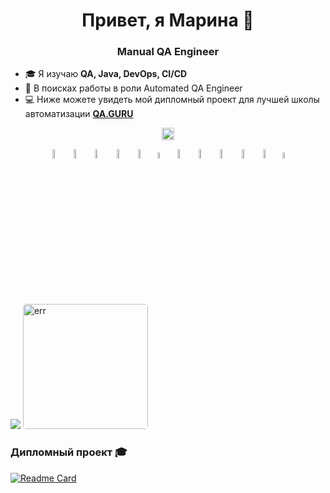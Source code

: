 <h1 align="center">Привет, я Марина 👋</h1>
<h3 align="center">Manual QA Engineer</h3>

- 🎓 Я изучаю **QA, Java, DevOps, CI/CD**
- 💼 В поисках работы в роли Automated QA Engineer
- 💻 Ниже можете увидеть мой дипломный проект для лучшей школы автоматизации [**QA.GURU**](https://qa.guru/)

<p align="center">
    <a href="https://t.me/MarinaChen" target="_blank"><img src="https://cdn.jsdelivr.net/gh/devicons/devicon@latest/icons/github/github-original-wordmark.svg" alt="telegram" src="" height="20"></a>
</p>

<p align="center">
<img width="6%" title="IntelliJ IDEA" src="media/logo/Intelij_IDEA.svg">
<img width="6%" title="Java" src="media/logo/Java.svg">
<img width="6%" title="Selenide" src="media/logo/Selenide.svg">
<img width="6%" title="Selenoid" src="media/logo/Selenoid.svg">
<img width="6%" title="Allure Report" src="media/logo/Allure_Report.svg">
<img width="5%" title="Allure TestOps" src="media/logo/AllureTestOps.svg">
<img width="6%" title="Gradle" src="media/logo/Gradle.svg">
<img width="6%" title="JUnit5" src="media/logo/JUnit5.svg">
<img width="6%" title="GitHub" src="media/logo/GitHub.svg">
<img width="6%" title="Jenkins" src="media/logo/Jenkins.svg">
<img width="6%" title="Telegram" src="media/logo/Telegram.svg">
<img width="5%" title="Jira" src="media/logo/Jira.svg">
</p>

![](http://github-profile-summary-cards.vercel.app/api/cards/stats?username=Marina24112021&theme=blueberry)
<img style="border-radius: 5px; width: 200px;" src="media/err.jpg" title="err">

### Дипломный проект 🎓

[![Readme Card](https://github-readme-stats.vercel.app/api/pin/?username=Marina24112021&repo=asialuxe.uz&theme=blueberry)](https://github.com/Marina24112021/asialuxe.uz)

